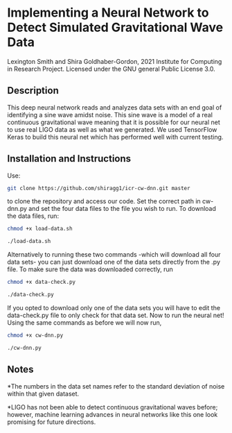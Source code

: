 # Implementing a Neural Network to Detect Simulated Gravitational Wave Data
Lexington Smith and Shira Goldhaber-Gordon, 2021 Institute for Computing in Research Project. Licensed under the GNU general Public License 3.0.

## Description
This deep neural network reads and analyzes data sets with an end goal of identifying a sine wave amidst noise. This sine wave is a model of a real continuous gravitational wave meaning that it is possible for our neural net to use real LIGO data as well as what we generated. We used TensorFlow Keras to build this neural net which has performed well with current testing.  


## Installation and Instructions  
Use:

```bash
git clone https://github.com/shiragg1/icr-cw-dnn.git master
```
to clone the repository and access our code. Set the correct path in cw-dnn.py and set the four data files to the file you wish to run.
To download the data files, run:

```bash
chmod +x load-data.sh
```

```bash
./load-data.sh
```
Alternatively to running these two commands -which will download all four data sets- you can just download one of the data sets directly from the .py file.
To make sure the data was downloaded correctly, run

```bash
chmod +x data-check.py
```

```bash
./data-check.py
```
If you opted to download only one of the data sets you will have to edit the data-check.py file to only check for that data set.
Now to run the neural net! Using the same commands as before we will now run,

```bash
chmod +x cw-dnn.py
```

```bash
./cw-dnn.py
```
## Notes
*The numbers in the data set names refer to the standard deviation of noise within that given dataset.

*LIGO has not been able to detect continuous gravitational waves before; however, machine learning advances in neural networks like this one look promising for future directions.

